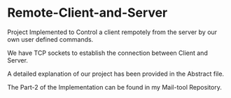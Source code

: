 # Remote-Client-and-Server

Project Implemented to Control a client rempotely from the server by our own user defined commands.

We have TCP sockets to establish the connection between Client and Server.

A detailed explanation of our project has been provided in the Abstract file.

The Part-2 of the Implementation can be found in my Mail-tool Repository.

